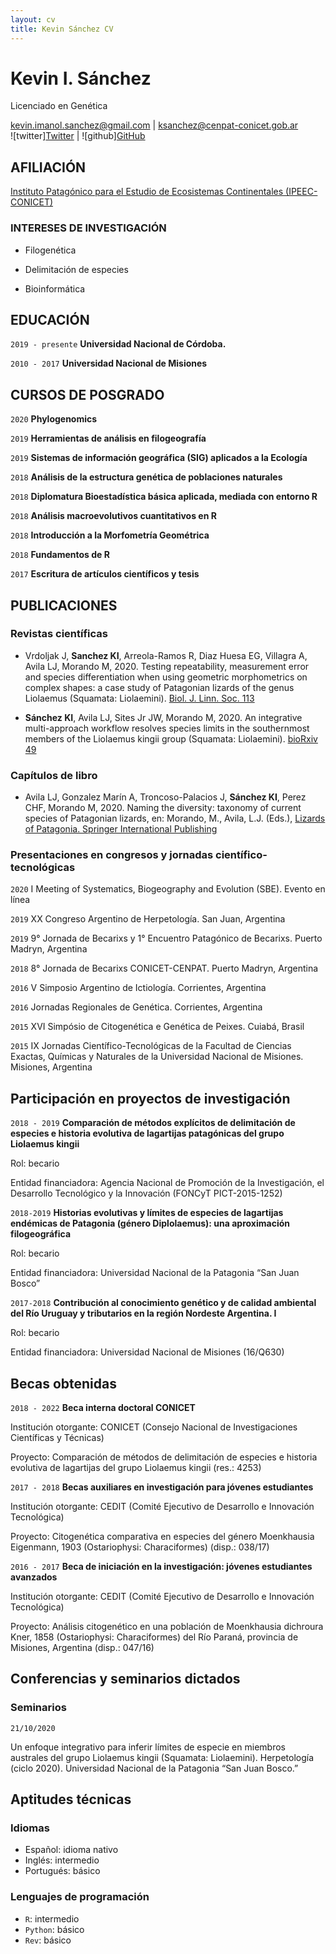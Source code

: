 ```yaml
---
layout: cv
title: Kevin Sánchez CV
---
```

<!--iconos-->
[twitter]: http://i.imgur.com/tXSoThF.png
[github]: http://i.imgur.com/0o48UoR.png
<!--iconos-->

# Kevin I. Sánchez
Licenciado en Genética

<div id="webaddress">
  <a href="kevin.imanol.sanchez@gmail.com">kevin.imanol.sanchez@gmail.com</a> | <a href="ksanchez@cenpat-conicet.gob.ar">ksanchez@cenpat-conicet.gob.ar</a>
</div>  

<div id="webaddress">
  ![twitter]<a href="https://twitter.com/kevin_i_sanchez">Twitter</a> | ![github]<a href="https://github.com/k-sanchez">GitHub</a>
</div>


## AFILIACIÓN 

<div id="webaddress">
  <a href="https://ipeec.conicet.gov.ar/">Instituto Patagónico para el Estudio de Ecosistemas Continentales (IPEEC-CONICET)</a>
</div>



### INTERESES DE INVESTIGACIÓN

  - Filogenética
  
  - Delimitación de especies
  
  - Bioinformática


## EDUCACIÓN

`2019 - presente`
__Universidad Nacional de Córdoba.__

`2010 - 2017`
__Universidad Nacional de Misiones__


## CURSOS DE POSGRADO 

`2020`
**Phylogenomics**

`2019`
**Herramientas de análisis en filogeografı́a**

`2019`
**Sistemas de información geográfica (SIG) aplicados a la Ecologı́a**

`2018`
**Análisis de la estructura genética de poblaciones naturales**

`2018`
**Diplomatura Bioestadı́stica básica aplicada, mediada con entorno R**

`2018`
**Análisis macroevolutivos cuantitativos en R**

`2018`
**Introducción a la Morfometrı́a Geométrica**

`2018`
**Fundamentos de R**

`2017`
**Escritura de artı́culos cientı́ficos y tesis**


## PUBLICACIONES

<!-- A list is also available [online](http://scholar.google.co.uk/citations?user=LTOTl0YAAAAJ) -->

### Revistas científicas

  - Vrdoljak J, **Sanchez KI**, Arreola-Ramos R, Diaz Huesa EG, Villagra A, Avila LJ, Morando M, 2020. Testing repeatability, measurement error and species differentiation when using geometric morphometrics on complex shapes: a case study of Patagonian lizards of the genus Liolaemus (Squamata: Liolaemini). [Biol. J. Linn. Soc. 113](https://doi.org/10.1093/biolinnean/blaa079)

  - **Sánchez KI**, Avila LJ, Sites Jr JW, Morando M, 2020. An integrative multi-approach workflow resolves species limits in the southernmost members of the Liolaemus kingii group (Squamata: Liolaemini). [bioRxiv 49](https://doi.org/10.1101/2020.07.02.185025)

### Capı́tulos de libro
  
  - Avila LJ, Gonzalez Marı́n A, Troncoso-Palacios J, **Sánchez KI**, Perez CHF, Morando M, 2020. Naming the diversity: taxonomy of current species of Patagonian lizards, en: Morando, M., Avila, L.J. (Eds.), [Lizards of Patagonia. Springer International Publishing](https://doi.org/10.1007/978-3-030-42752-8_7)

### Presentaciones en congresos y jornadas científico-tecnológicas

`2020`
I Meeting of Systematics, Biogeography and Evolution (SBE). Evento en línea

`2019`
XX Congreso Argentino de Herpetologı́a. San Juan, Argentina

`2019`
9° Jornada de Becarixs y 1° Encuentro Patagónico de Becarixs. Puerto Madryn, Argentina

`2018`
8° Jornada de Becarixs CONICET-CENPAT. Puerto Madryn, Argentina

`2016`
V Simposio Argentino de Ictiologı́a. Corrientes, Argentina

`2016`
Jornadas Regionales de Genética. Corrientes, Argentina

`2015`
XVI Simpósio de Citogenética e Genética de Peixes. Cuiabá, Brasil

`2015`
IX Jornadas Cientı́fico-Tecnológicas de la Facultad de Ciencias Exactas, Quı́micas y Naturales de la Universidad Nacional de Misiones. Misiones, Argentina


## Participación en proyectos de investigación

`2018 - 2019`
__Comparación de métodos explı́citos de delimitación de especies e historia evolutiva de lagartijas patagónicas del grupo Liolaemus kingii__

Rol: becario

Entidad financiadora: Agencia Nacional de Promoción de la Investigación, el Desarrollo Tecnológico y la Innovación (FONCyT PICT-2015-1252)

`2018-2019`
__Historias evolutivas y lı́mites de especies de lagartijas endémicas de Patagonia (género Diplolaemus): una aproximación filogeográfica__

Rol: becario

Entidad financiadora: Universidad Nacional de la Patagonia “San Juan Bosco”

`2017-2018`
__Contribución al conocimiento genético y de calidad ambiental del Rı́o Uruguay y tributarios en la región Nordeste Argentina. I__

Rol: becario

Entidad financiadora: Universidad Nacional de Misiones (16/Q630)


## Becas obtenidas

`2018 - 2022`
__Beca interna doctoral CONICET__

Institución otorgante: CONICET (Consejo Nacional de Investigaciones Cientı́ficas y Técnicas)

Proyecto: Comparación de métodos de delimitación de especies e historia evolutiva de lagartijas del grupo Liolaemus kingii (res.: 4253)

`2017 - 2018`
__Becas auxiliares en investigación para jóvenes estudiantes__

Institución otorgante: CEDIT (Comité Ejecutivo de Desarrollo e Innovación Tecnológica)

Proyecto: Citogenética comparativa en especies del género Moenkhausia Eigenmann, 1903 (Ostariophysi: Characiformes) (disp.: 038/17)

`2016 - 2017`
__Beca de iniciación en la investigación: jóvenes estudiantes avanzados__

Institución otorgante: CEDIT (Comité Ejecutivo de Desarrollo e Innovación Tecnológica)

Proyecto: Análisis citogenético en una población de Moenkhausia dichroura Kner, 1858 (Ostariophysi: Characiformes) del Rı́o Paraná, provincia de Misiones, Argentina (disp.: 047/16)

## Conferencias y seminarios dictados

### Seminarios

`21/10/2020`

Un enfoque integrativo para inferir límites de especie en miembros australes del grupo Liolaemus kingii (Squamata: Liolaemini). Herpetología (ciclo 2020). Universidad Nacional de la Patagonia “San Juan Bosco.”

## Aptitudes técnicas

### Idiomas

  - Español: idioma nativo
  - Inglés: intermedio
  - Portugués: básico
  
### Lenguajes de programación

  - `R`: intermedio
  - `Python`: básico
  - `Rev`: básico

<!-- ### Footer

Última actualización: Noviembre 2020-->


